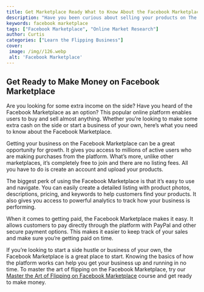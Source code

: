 ```yaml
---
title: Get Marketplace Ready What to Know About the Facebook Marketplace
description: "Have you been curious about selling your products on The Facebook Marketplace This blog post walks you through everything you need to know to get started with the Facebook Marketplace Learn tips and tricks from experienced sellers from setting up your store to interacting with customers"
keywords: facebook marketplace
tags: ["Facebook Marketplace", "Online Market Research"]
author: Curtis
categories: ["Learn the Flipping Business"]
cover: 
 image: /img//126.webp
 alt: 'Facebook Marketplace'
---
```

## Get Ready to Make Money on Facebook Marketplace 

Are you looking for some extra income on the side? Have you heard of the Facebook Marketplace as an option? This popular online platform enables users to buy and sell almost anything. Whether you’re looking to make some extra cash on the side or start a business of your own, here’s what you need to know about the Facebook Marketplace. 

Getting your business on the Facebook Marketplace can be a great opportunity for growth. It gives you access to millions of active users who are making purchases from the platform. What’s more, unlike other marketplaces, it’s completely free to join and there are no listing fees. All you have to do is create an account and upload your products. 

The biggest perk of using the Facebook Marketplace is that it’s easy to use and navigate. You can easily create a detailed listing with product photos, descriptions, pricing, and keywords to help customers find your products. It also gives you access to powerful analytics to track how your business is performing. 

When it comes to getting paid, the Facebook Marketplace makes it easy. It allows customers to pay directly through the platform with PayPal and other secure payment options. This makes it easier to keep track of your sales and make sure you’re getting paid on time. 

If you’re looking to start a side hustle or business of your own, the Facebook Marketplace is a great place to start. Knowing the basics of how the platform works can help you get your business up and running in no time. To master the art of flipping on the Facebook Marketplace, try our [Master the Art of Flipping on Facebook Marketplace](/facebook-marketplace) course and get ready to make money.

